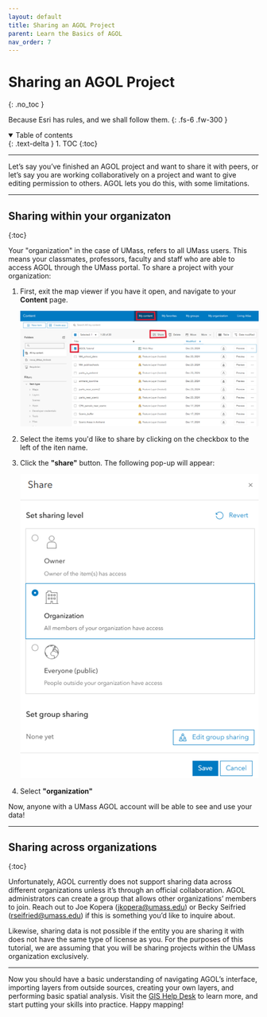 ```yaml
---
layout: default
title: Sharing an AGOL Project
parent: Learn the Basics of AGOL
nav_order: 7
---
```


# Sharing an AGOL Project
{: .no_toc }

Because Esri has rules, and we shall follow them. 
{: .fs-6 .fw-300 }

<details open markdown="block">
  <summary>
    Table of contents
  </summary>
  {: .text-delta }
1. TOC
{:toc}
</details>

---

Let’s say you’ve finished an AGOL project and want to share it with peers, or let’s say you are working collaboratively on a project and want to give editing permission to others. AGOL lets you do this, with some limitations. 

---

## Sharing within your organizaton
{:toc}

Your "organization" in the case of UMass, refers to all UMass users. This means your classmates, professors, faculty and staff who are able to access AGOL through the UMass portal. To share a project with your organization:

1. First, exit the map viewer if you have it open, and navigate to your **Content** page. 

    ![Navigate to Content](media/all_AGOL/SD_01.png "Navigate to Content")
1. Select the items you'd like to share by clicking on the checkbox to the left of the iten name.
1. Click the **"share"** button. The following pop-up will appear:

    ![Share Project](media/all_AGOL/SD_02.png "Share Project")
1. Select **"organization"** 

Now, anyone with a UMass AGOL account will be able to see and use your data! 

---

## Sharing across organizations
{:toc}

Unfortunately, AGOL currently does not support sharing data across different organizations unless it’s through an official collaboration. AGOL administrators can create a group that allows other organizations’ members to join. Reach out to Joe Kopera (jkopera@umass.edu) or Becky Seifried (rseifried@umass.edu) if this is something you’d like to inquire about.

Likewise, sharing data is not possible if the entity you are sharing it with does not have the same type of license as you. For the purposes of this tutorial, we are assuming that you will be sharing projects within the UMass organization exclusively. 

---

Now you should have a basic understanding of navigating AGOL’s interface, importing layers from outside sources, creating your own layers, and performing basic spatial analysis. Visit the [GIS Help Desk](https://gis.library.umass.edu/learning-gis/get-help/) to learn more, and start putting your skills into practice. Happy mapping! 


